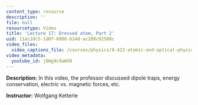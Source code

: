 ```yaml
---
content_type: resource
description: ''
file: null
resourcetype: Video
title: 'Lecture 17: Dressed atom, Part 2'
uid: 11ac2dc5-1d0f-6886-b14d-ac208c92508c
video_files:
  video_captions_file: /courses/physics/8-422-atomic-and-optical-physics-ii-spring-2013/video-lectures/lecture-17-dressed-atom-part-2/j8Wg9c9aWV8.vtt
video_metadata:
  youtube_id: j8Wg9c9aWV8
---
```


**Description:** In this video, the professor discussed dipole traps, energy conservation, electric vs. magnetic forces, etc.

**Instructor:** Wolfgang Ketterle